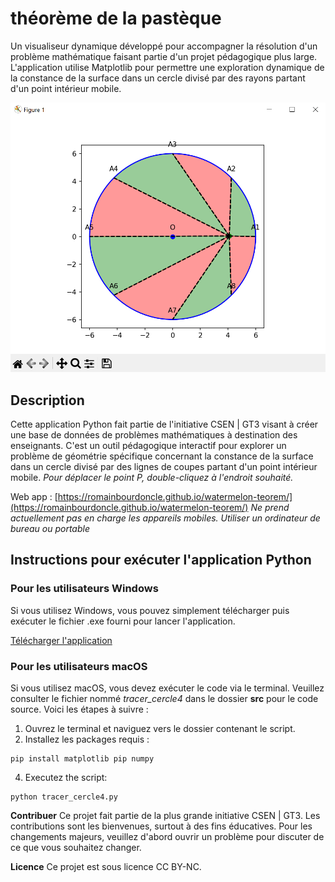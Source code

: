 # théorème de la pastèque
Un visualiseur dynamique développé pour accompagner la résolution d'un problème mathématique faisant partie d'un projet pédagogique plus large. L'application utilise Matplotlib pour permettre une exploration dynamique de la constance de la surface dans un cercle divisé par des rayons partant d'un point intérieur mobile.

![app_screenshot](./docs/capture.png)

## Description
Cette application Python fait partie de l'initiative CSEN | GT3 visant à créer une base de données de problèmes mathématiques à destination des enseignants. C'est un outil pédagogique interactif pour explorer un problème de géométrie spécifique concernant la constance de la surface dans un cercle divisé par des lignes de coupes partant d'un point intérieur mobile. *Pour déplacer le point P, double-cliquez à l'endroit souhaité.*

Web app : [https://romainbourdoncle.github.io/watermelon-teorem/](https://romainbourdoncle.github.io/watermelon-teorem/)
_Ne prend actuellement pas en charge les appareils mobiles. Utiliser un ordinateur de bureau ou portable_

## Instructions pour exécuter l'application Python

### Pour les utilisateurs Windows
Si vous utilisez Windows, vous pouvez simplement télécharger puis exécuter le fichier .exe fourni pour lancer l'application.

[Télécharger l'application](https://github.com/romainbourdoncle/watermelon-teorem/releases/download/v1.0.0/tracer_cercle4.exe)

### Pour les utilisateurs macOS
Si vous utilisez macOS, vous devez exécuter le code via le terminal. Veuillez consulter le fichier nommé *tracer_cercle4* dans le dossier **src** pour le code source. Voici les étapes à suivre :
1. Ouvrez le terminal et naviguez vers le dossier contenant le script.
2. Installez les packages requis :
```
pip install matplotlib pip numpy
```
4. Executez the script:
```
python tracer_cercle4.py
```
**Contribuer**
Ce projet fait partie de la plus grande initiative CSEN | GT3. Les contributions sont les bienvenues, surtout à des fins éducatives. Pour les changements majeurs, veuillez d'abord ouvrir un problème pour discuter de ce que vous souhaitez changer.

**Licence**
Ce projet est sous licence CC BY-NC.
